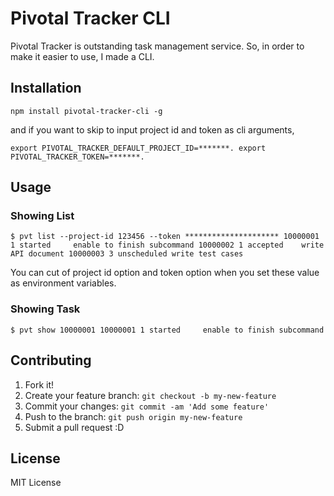 

# Pivotal Tracker CLI

Pivotal Tracker is outstanding task management service. So, in order to make it easier to use, I made a CLI.

## Installation

`
npm install pivotal-tracker-cli -g
`

and if you want to skip to input project id and token as cli arguments,

`
export PIVOTAL_TRACKER_DEFAULT_PROJECT_ID=*******.
export PIVOTAL_TRACKER_TOKEN=*******.
`

## Usage

### Showing List

`
$ pvt list --project-id 123456 --token *********************
10000001 1 started     enable to finish subcommand
10000002 1 accepted    write API document
10000003 3 unscheduled write test cases
`

You can cut of project id option and token option when you set these value as environment variables.

### Showing Task

`
$ pvt show 10000001
10000001 1 started     enable to finish subcommand
`

## Contributing

1. Fork it!
2. Create your feature branch: `git checkout -b my-new-feature`
3. Commit your changes: `git commit -am 'Add some feature'`
4. Push to the branch: `git push origin my-new-feature`
5. Submit a pull request :D

## License

MIT License
